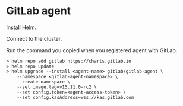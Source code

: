# GitLab agent

Install Helm.

Connect to the cluster.

Run the command you copied when you registered agent with GitLab.

```CMD
> helm repo add gitlab https://charts.gitlab.io
> helm repo update
> helm upgrade --install <agent-name> gitlab/gitlab-agent \
    --namespace <gitlab-agent-namespace> \
    --create-namespace \
    --set image.tag=v15.11.0-rc2 \
    --set config.token=<agent-access-token> \
    --set config.kasAddress=wss://kas.gitlab.com
```
